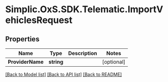 # Simplic.OxS.SDK.Telematic.ImportVehiclesRequest

## Properties

Name | Type | Description | Notes
------------ | ------------- | ------------- | -------------
**ProviderName** | **string** |  | [optional] 

[[Back to Model list]](../README.md#documentation-for-models) [[Back to API list]](../README.md#documentation-for-api-endpoints) [[Back to README]](../README.md)

